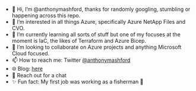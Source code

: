 - 👋 Hi, I’m @anthonymashford, thanks for randomly googling, stumbling or happening across this repo.
- 👀 I’m interested in all things Azure, specifically Azure NetApp Files and CVO.
- 🌱 I’m currently learning all sorts of stuff but one of my focuses at the moment is IaC, the likes of Terraform and Azure Bicep.
- 💞️ I’m looking to collaborate on Azure projects and anything Microsoft Cloud focused.
- 📫 How to reach me: Twitter <a href=https://twitter.com/anthonymashford>@anthonymashford</a>
- 🌐 Blog: <a href=https://blog.mashfords.com>here</a>
- 💬 Reach out for a chat
- ✨ Fun fact: My first job was working as a fisherman 🐠

<!---
anthonymashford/anthonymashford is a ✨ special ✨ repository because its `README.md` (this file) appears on your GitHub profile.
You can click the Preview link to take a look at your changes.
--->
